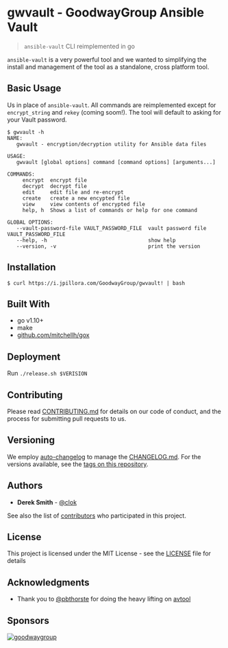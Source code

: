 # gwvault - GoodwayGroup Ansible Vault

> `ansible-vault` CLI reimplemented in go

`ansible-vault` is a very powerful tool and we wanted to simplifying the install and management of the tool as a standalone, cross platform tool.

## Basic Usage

Us in place of `ansible-vault`. All commands are reimplemented except for `encrypt_string` and `rekey` (coming soom!). The tool will default to asking for your Vault password.

```
$ gwvault -h
NAME:
   gwvault - encryption/decryption utility for Ansible data files

USAGE:
   gwvault [global options] command [command options] [arguments...]

COMMANDS:
     encrypt  encrypt file
     decrypt  decrypt file
     edit     edit file and re-encrypt
     create   create a new encypted file
     view     view contents of encrypted file
     help, h  Shows a list of commands or help for one command

GLOBAL OPTIONS:
   --vault-password-file VAULT_PASSWORD_FILE  vault password file VAULT_PASSWORD_FILE
   --help, -h                                 show help
   --version, -v                              print the version
```

## Installation

```
$ curl https://i.jpillora.com/GoodwayGroup/gwvault! | bash
```

## Built With

* go v1.10+
* make
* [github.com/mitchellh/gox](https://github.com/mitchellh/gox)

## Deployment

Run `./release.sh $VERISION`

## Contributing

Please read [CONTRIBUTING.md](CONTRIBUTING.md) for details on our code of conduct, and the process for submitting pull requests to us.

## Versioning

We employ [auto-changelog](https://www.npmjs.com/package/auto-changelog) to manage the [CHANGELOG.md](CHANGELOG.md). For the versions available, see the [tags on this repository](https://github.com/GoodwayGroup/gwvault/tags).

## Authors

* **Derek Smith** - [@clok](https://github.com/clok)

See also the list of [contributors](https://github.com/GoodwayGroup/gwvault/contributors) who participated in this project.

## License

This project is licensed under the MIT License - see the [LICENSE](LICENSE) file for details

## Acknowledgments

* Thank you to [@pbthorste](https://github.com/pbthorste) for doing the heavy lifting on [avtool](https://github.com/pbthorste/avtool)

## Sponsors

[![goodwaygroup][goodwaygroup]](https://goodwaygroup.com)

[goodwaygroup]: https://s3.amazonaws.com/gw-crs-assets/goodwaygroup/logos/ggLogo_sm.png "Goodway Group"
